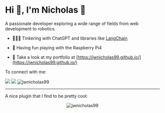 <h1>Hi 👋, I'm Nicholas 🍵</h1>
<p>A passionate developer exploring a wide range of fields from web development to robotics. </p>

- 👨🏽‍💻 Tinkering with ChatGPT and libraries like [LangChain](https://github.com/hwchase17/langchain)

- 🔭 Having fun playing with the Raspberry Pi4

- 📜 Take a look at my portfolio at [https://jwnicholas99.github.io/](https://jwnicholas99.github.io/)


<p>To connect with me:</p>

[<img src="https://img.shields.io/badge/linkedin-%230077B5.svg?&style=for-the-badge&logo=linkedin&logoColor=white" />](https://linkedin.com/in/jingweinicholaslim) [<img src ="https://img.shields.io/badge/portfolio-web-%23.svg?&style=for-the-badge&logo=&logoColor=white%22">](https://jwnicholas99.github.io/)
<img src="https://komarev.com/ghpvc/?username=jwnicholas99" alt="jwnicholas99" />

---

A nice plugin that I find to be pretty cool: 

<p align = "center">
  <img src="https://github-readme-stats.vercel.app/api?username=jwnicholas99&show_icons=true&theme=radical&line_height=27" alt="jwnicholas99" />
</p>

